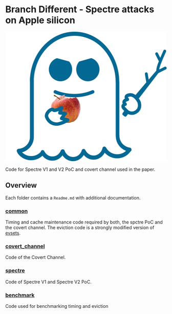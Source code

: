 # Branch Different - Spectre attacks on Apple silicon #

<img src="logo.png" width="512" height="405">

Code for Spectre V1 and V2 PoC and covert channel used in the paper.


## Overview
Each folder contains a `Readme.md` with additional documentation.

### [common](common)
Timing and cache maintenance code required by both, the spctre PoC and the covert channel.
The eviction code is a strongly modified version of [evsets](https://github.com/cgvwzq/evsets).

### [covert_channel](covert_channel)
Code of the Covert Channel.

### [spectre](spectre)
Code of Spectre V1 and Spectre V2 PoC.

### [benchmark](benchmark)
Code used for benchmarking timing and eviction
